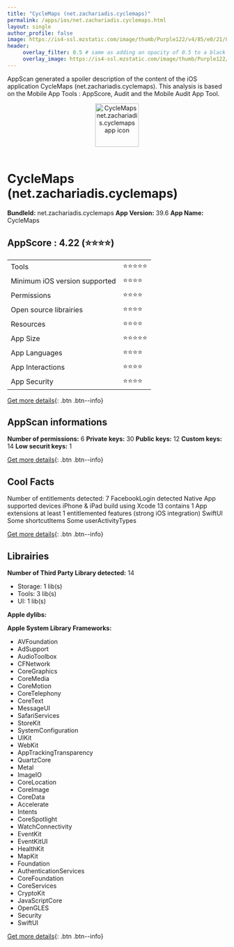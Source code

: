 ```yaml
---
title: "CycleMaps (net.zachariadis.cyclemaps)"
permalink: /apps/ios/net.zachariadis.cyclemaps.html
layout: single
author_profile: false
image: https://is4-ssl.mzstatic.com/image/thumb/Purple122/v4/85/e0/21/85e0212d-27c1-c6ff-c92c-1678d83688b7/Icon-0-1x_U007emarketing-0-7-0-85-220.png/512x512bb.jpg
header: 
     overlay_filter: 0.5 # same as adding an opacity of 0.5 to a black background
     overlay_image: https://is4-ssl.mzstatic.com/image/thumb/Purple122/v4/85/e0/21/85e0212d-27c1-c6ff-c92c-1678d83688b7/Icon-0-1x_U007emarketing-0-7-0-85-220.png/512x512bb.jpg
---
```

AppScan generated a spoiler description of the content of the iOS application CycleMaps (net.zachariadis.cyclemaps). This analysis is based on the Mobile App Tools : AppScore, Audit and the Mobile Audit App Tool.

  
  
<div style="text-align: center;"><img src="https://is4-ssl.mzstatic.com/image/thumb/Purple122/v4/85/e0/21/85e0212d-27c1-c6ff-c92c-1678d83688b7/Icon-0-1x_U007emarketing-0-7-0-85-220.png/512x512bb.jpg" width="100" height="100" alt="CycleMaps net.zachariadis.cyclemaps app icon"></div></br>
  
# CycleMaps (net.zachariadis.cyclemaps)

**BundleId:** net.zachariadis.cyclemaps
**App Version:** 39.6
**App Name:** CycleMaps


## AppScore : 4.22 (⭐️⭐️⭐️⭐️) 

<table>
<tr><td> Tools </td><td> ⭐️⭐️⭐️⭐️⭐️ </td></tr>
<tr><td> Minimum iOS version supported </td><td> ⭐️⭐️⭐️⭐️ </td></tr>
<tr><td> Permissions </td><td> ⭐️⭐️⭐️⭐️ </td></tr>
<tr><td> Open source librairies </td><td> ⭐️⭐️⭐️⭐️ </td></tr>
<tr><td> Resources </td><td> ⭐️⭐️⭐️⭐️ </td></tr>
<tr><td> App Size </td><td> ⭐️⭐️⭐️⭐️⭐️ </td></tr>
<tr><td> App Languages </td><td> ⭐️⭐️⭐️⭐️ </td></tr>
<tr><td> App Interactions </td><td> ⭐️⭐️⭐️⭐️ </td></tr>
<tr><td> App Security </td><td> ⭐️⭐️⭐️⭐️ </td></tr>
</table>

[Get more details](/pricing.html){: .btn .btn--info}  
  
## AppScan informations 

**Number of permissions:** 6
**Private keys:** 30
**Public keys:** 12
**Custom keys:** 14
**Low securit keys:** 1
  
[Get more details](/pricing.html){: .btn .btn--info}

## Cool Facts

Number of entitlements detected: 7
FacebookLogin detected
Native App
supported devices iPhone & iPad
build using Xcode 13
contains 1 App extensions
at least 1 entitlemented features (strong iOS integration)
SwiftUI
Some shortcutItems 
Some userActivityTypes
  
[Get more details](/pricing.html){: .btn .btn--info}

## Librairies 
**Number of Third Party Library detected:** 14
- Storage: 1 lib(s)
- Tools: 3 lib(s)
- UI: 1 lib(s)

**Apple dylibs:**


**Apple System Library Frameworks:**
- AVFoundation
- AdSupport
- AudioToolbox
- CFNetwork
- CoreGraphics
- CoreMedia
- CoreMotion
- CoreTelephony
- CoreText
- MessageUI
- SafariServices
- StoreKit
- SystemConfiguration
- UIKit
- WebKit
- AppTrackingTransparency
- QuartzCore
- Metal
- ImageIO
- CoreLocation
- CoreImage
- CoreData
- Accelerate
- Intents
- CoreSpotlight
- WatchConnectivity
- EventKit
- EventKitUI
- HealthKit
- MapKit
- Foundation
- AuthenticationServices
- CoreFoundation
- CoreServices
- CryptoKit
- JavaScriptCore
- OpenGLES
- Security
- SwiftUI


  
[Get more details](/pricing.html){: .btn .btn--info}

